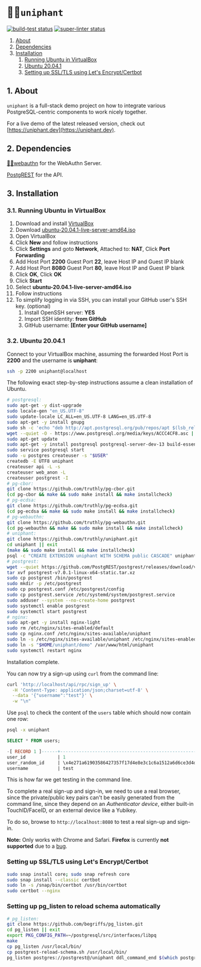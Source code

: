 <h1 id="top">🦄🐘<code>uniphant</code></h1>

<p align="left">
  <a href="https://github.com/truthly/uniphant/actions"><img alt="build-test status" src="https://github.com/truthly/uniphant/workflows/build-test/badge.svg"></a>
  <a href="https://github.com/truthly/uniphant/actions"><img alt="super-linter status" src="https://github.com/truthly/uniphant/workflows/super-linter/badge.svg"></a>  
</p>

1. [About](#about)
1. [Dependencies](#dependencies)
1. [Installation](#installation)
    1. [Running Ubuntu in VirtualBox](#virtualbox)
    1. [Ubuntu 20.04.1](#ubuntu)
    1. [Setting up SSL/TLS using Let's Encrypt/Certbot](#certbot)

[Running Ubuntu in VirtualBox]: #virtualbox

<h2 id="about">1. About</h2>

`uniphant` is a full-stack demo project on how to integrate various PostgreSQL-centric components to work nicely together.

For a live demo of the latest released version, check out [https://uniphant.dev](https://uniphant.dev).

<h2 id="dependencies">2. Dependencies</h2>

[🔐🐘webauthn] for the WebAuthn Server.

[PostgREST](https://postgrest.org/en/v7.0.0/) for the API.

[🔐🐘webauthn]: https://github.com/truthly/pg-webauthn

<h2 id="installation">3. Installation</h2>

<h3 id="virtualbox">3.1. Running Ubuntu in VirtualBox</h3>

1. Download and install [VirtualBox](https://www.virtualbox.org/wiki/Downloads)
1. Download [ubuntu-20.04.1-live-server-amd64.iso](https://releases.ubuntu.com/20.04/ubuntu-20.04.1-live-server-amd64.iso)
1. Open VirtualBox
1. Click **New** and follow instructions
1. Click **Settings** and goto **Network**, Attached to: **NAT**, Click **Port Forwarding**
1. Add Host Port **2200** Guest Port **22**, leave Host IP and Guest IP blank
1. Add Host Port **8080** Guest Port **80**, leave Host IP and Guest IP blank
1. Click **OK**, Click **OK**
1. Click **Start**
1. Select **ubuntu-20.04.1-live-server-amd64.iso**
1. Follow instructions
1. To simplify logging in via SSH, you can install your GitHub user's SSH key. (optional)
    1. Install OpenSSH server: **YES**
    1. Import SSH identity: **from GitHub**
    1. GitHub username: **[Enter your GitHub username]**

<h3 id="ubuntu">3.2. Ubuntu 20.04.1</h3>

Connect to your VirtualBox machine, assuming the forwarded Host Port is **2200** and the username is **uniphant**:

```sh
ssh -p 2200 uniphant@localhost
```

The following exact step-by-step instructions assume a clean installation of Ubuntu.

```sh
# postgresql:
sudo apt-get -y dist-upgrade
sudo locale-gen "en_US.UTF-8"
sudo update-locale LC_ALL=en_US.UTF-8 LANG=en_US.UTF-8
sudo apt-get -y install gnupg
sudo sh -c 'echo "deb http://apt.postgresql.org/pub/repos/apt $(lsb_release -cs)-pgdg main" > /etc/apt/sources.list.d/pgdg.list'
wget --quiet -O - https://www.postgresql.org/media/keys/ACCC4CF8.asc | sudo apt-key add -
sudo apt-get update
sudo apt-get -y install postgresql postgresql-server-dev-13 build-essential
sudo service postgresql start
sudo -u postgres createuser -s "$USER"
createdb -E UTF8 uniphant
createuser api -L -s
createuser web_anon -L
createuser postgrest -I
# pg-cbor:
git clone https://github.com/truthly/pg-cbor.git
(cd pg-cbor && make && sudo make install && make installcheck)
# pg-ecdsa:
git clone https://github.com/truthly/pg-ecdsa.git
(cd pg-ecdsa && make && sudo make install && make installcheck)
# pg-webauthn:
git clone https://github.com/truthly/pg-webauthn.git
(cd pg-webauthn && make && sudo make install && make installcheck)
# uniphant:
git clone https://github.com/truthly/uniphant.git
cd uniphant || exit
(make && sudo make install && make installcheck)
psql -c "CREATE EXTENSION uniphant WITH SCHEMA public CASCADE" uniphant
# postgrest:
wget --quiet https://github.com/PostgREST/postgrest/releases/download/v7.0.1/postgrest-v7.0.1-linux-x64-static.tar.xz
tar xvf postgrest-v7.0.1-linux-x64-static.tar.xz
sudo cp postgrest /bin/postgrest
sudo mkdir -p /etc/postgrest
sudo cp postgrest.conf /etc/postgrest/config
sudo cp postgrest.service /etc/systemd/system/postgrest.service
sudo adduser --system --no-create-home postgrest
sudo systemctl enable postgrest
sudo systemctl start postgrest
# nginx:
sudo apt-get -y install nginx-light
sudo rm /etc/nginx/sites-enabled/default
sudo cp nginx.conf /etc/nginx/sites-available/uniphant
sudo ln -s /etc/nginx/sites-available/uniphant /etc/nginx/sites-enabled/uniphant
sudo ln -s "$HOME/uniphant/demo" /var/www/html/uniphant
sudo systemctl restart nginx
```

Installation complete.

You can now try a sign-up using `curl` from the command line:

```sh
curl 'http://localhost/api/rpc/sign_up' \
  -H 'Content-Type: application/json;charset=utf-8' \
  --data '{"username":"test"}' \
  -w "\n"
```

Use `psql` to check the content of the `users` table which should now contain one row:

```sh
psql -x uniphant
```

```sql
SELECT * FROM users;

-[ RECORD 1 ]------+-----------------------------------------------------------------------------------------------------------------------------------
user_id            | 1
user_random_id     | \x4e271a61903586427357f17d4e8e3c1c6a1512a6d6ce3d4de5748c9e15d0bb278e507f0df9911ea5c0d3b7bb159065eb867b5ac68acf92a649c293437fbe3410
username           | test
```

This is how far we get testing in the command line.

To complete a real sign-up and sign-in, we need to use a real browser,
since the private/public key pairs can't be easily generated from the command line,
since they depend on an *Authenticator device*, either built-in TouchID/FaceID,
or an external device like a Yubikey.

To do so, browse to `http://localhost:8080` to test a real sign-up and sign-in.

**Note:** Only works with Chrome and Safari. **Firefox** is currently **not supported** due to a [bug](https://bugzilla.mozilla.org/show_bug.cgi?id=1530370).

<h3 id="certbot">Setting up SSL/TLS using Let's Encrypt/Certbot</h3>

```sh
sudo snap install core; sudo snap refresh core
sudo snap install --classic certbot
sudo ln -s /snap/bin/certbot /usr/bin/certbot
sudo certbot --nginx
```

<h3 id="pg_listen">Setting up pg_listen to reload schema automatically</h3>

```sh
# pg_listen:
git clone https://github.com/begriffs/pg_listen.git
cd pg_listen || exit
export PKG_CONFIG_PATH=~/postgresql/src/interfaces/libpq
make
cp pg_listen /usr/local/bin/
cp postgrest-reload-schema.sh /usr/local/bin/
pg_listen postgres://postgrest@/uniphant ddl_command_end $(which postgrest-reload-schema.sh)
```
